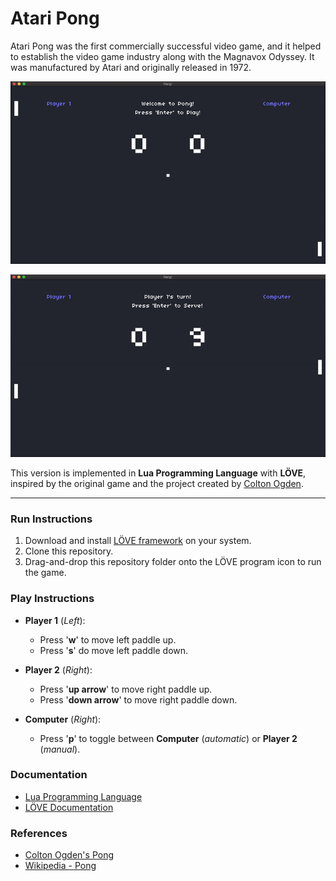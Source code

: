 # Atari Pong

Atari Pong was the first commercially successful video game, and it helped to establish the video game industry along with the Magnavox Odyssey. It was manufactured by Atari and originally released in 1972.

![Atari Pong Game](img/pong.gif)

![Atari Pong - Player 2 Wins! ](img/player2wins.gif)

This version is implemented in **Lua Programming Language** with **LÖVE**, inspired by the original game and the project created by [Colton Ogden](https://github.com/coltonoscopy).

---

### Run Instructions

1. Download and install [LÖVE framework](https://love2d.org/) on your system.
2. Clone this repository.
3. Drag-and-drop this repository folder onto the LÖVE program icon to run the game.

### Play Instructions

* **Player 1** (_Left_):
  * Press '**w**' to move left paddle up.
  * Press '**s**' do move left paddle down.

* **Player 2** (_Right_):
  * Press '**up arrow**' to move right paddle up.
  * Press '**down arrow**' to move right paddle down.

* **Computer** (_Right_):
  * Press '**p**' to toggle between **Computer** (_automatic_) or **Player 2** (_manual_).

### Documentation

* [Lua Programming Language](http://www.lua.org/)
* [LÖVE Documentation](https://love2d.org/wiki/love)

### References

* [Colton Ogden's Pong](https://github.com/games50/pong)
* [Wikipedia - Pong](https://en.wikipedia.org/wiki/Pong)
